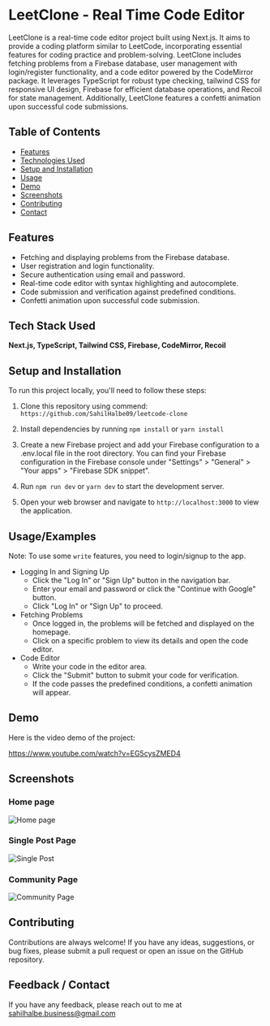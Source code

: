 # LeetClone - Real Time Code Editor

LeetClone is a real-time code editor project built using Next.js. It aims to provide a coding platform similar to LeetCode, incorporating essential features for coding practice and problem-solving. LeetClone includes fetching problems from a Firebase database, user management with login/register functionality, and a code editor powered by the CodeMirror package. It leverages TypeScript for robust type checking, tailwind CSS for responsive UI design, Firebase for efficient database operations, and Recoil for state management. Additionally, LeetClone features a confetti animation upon successful code submissions.

## Table of Contents

 - [Features](#features)
 - [Technologies Used](#tech-stack-used)
 - [Setup and Installation](#setup-and-installation)
 - [Usage](#usageexamples)
 - [Demo](#demo)
 - [Screenshots](#screenshots)
 - [Contributing](#contributing)
 - [Contact](#feedback--contact)

## Features
- Fetching and displaying problems from the Firebase database.
- User registration and login functionality.
- Secure authentication using email and password.
- Real-time code editor with syntax highlighting and autocomplete.
- Code submission and verification against predefined conditions.
- Confetti animation upon successful code submission.

## Tech Stack Used
**Next.js, TypeScript, Tailwind CSS, Firebase, CodeMirror, Recoil**

## Setup and Installation

To run this project locally, you'll need to follow these steps:

1. Clone this repository using commend:
`https://github.com/SahilHalbe09/leetcode-clone`

2. Install dependencies by running `npm install` or `yarn install`

3. Create a new Firebase project and add your Firebase configuration to a .env.local file in the root directory. You can find your Firebase configuration in the Firebase console under "Settings" > "General" > "Your apps" > "Firebase SDK snippet".

4. Run `npm run dev` or `yarn dev` to start the development server.

5. Open your web browser and navigate to `http://localhost:3000` to view the application.

## Usage/Examples
Note: To use some `write` features, you need to login/signup to the app.

- Logging In and Signing Up
    - Click the "Log In" or "Sign Up" button in the navigation bar.
    - Enter your email and password or click the "Continue with Google" button.
    - Click "Log In" or "Sign Up" to proceed.
- Fetching Problems
    - Once logged in, the problems will be fetched and displayed on the homepage.
    - Click on a specific problem to view its details and open the code editor.
- Code Editor
    - Write your code in the editor area.
    - Click the "Submit" button to submit your code for verification.
    - If the code passes the predefined conditions, a confetti animation will appear.

## Demo

Here is the video demo of the project:

https://www.youtube.com/watch?v=EG5cysZMED4

## Screenshots

### Home page
![Home page](https://i.paste.pics/M5I43.png)

### Single Post Page
![Single Post](https://i.paste.pics/M5I59.png)

### Community Page
![Community Page](https://i.paste.pics/M5I5N.png)

## Contributing

Contributions are always welcome! If you have any ideas, suggestions, or bug fixes, please submit a pull request or open an issue on the GitHub repository.

## Feedback / Contact

If you have any feedback, please reach out to me at sahilhalbe.business@gmail.com
